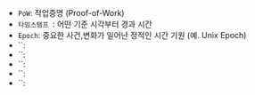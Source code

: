 - `PoW`: 작업증명 (Proof-of-Work)
- `타임스탬프 `: 어떤 기준 시각부터 경과 시간
- `Epoch`: 중요한 사건,변화가 일어난 정적인 시간 기원 (예. Unix Epoch)
- ``: 
- ``: 
- ``: 
- ``: 
- ``: 

